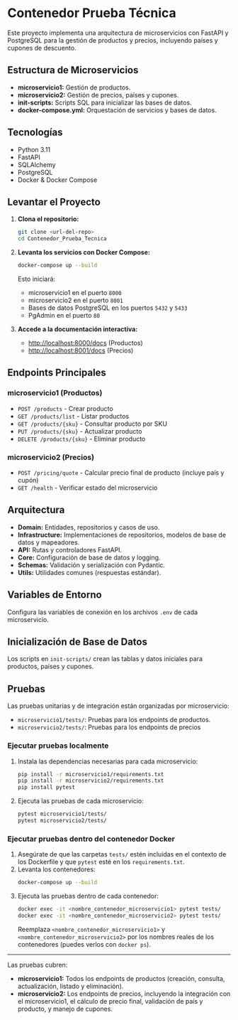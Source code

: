 # Contenedor Prueba Técnica

Este proyecto implementa una arquitectura de microservicios con FastAPI y PostgreSQL para la gestión de productos y precios, incluyendo países y cupones de descuento.

## Estructura de Microservicios

- **microservicio1:** Gestión de productos.
- **microservicio2:** Gestión de precios, países y cupones.
- **init-scripts:** Scripts SQL para inicializar las bases de datos.
- **docker-compose.yml:** Orquestación de servicios y bases de datos.

## Tecnologías

- Python 3.11
- FastAPI
- SQLAlchemy
- PostgreSQL
- Docker & Docker Compose

## Levantar el Proyecto

1. **Clona el repositorio:**
   ```sh
   git clone <url-del-repo>
   cd Contenedor_Prueba_Tecnica
   ```

2. **Levanta los servicios con Docker Compose:**
   ```sh
   docker-compose up --build
   ```

   Esto iniciará:
   - microservicio1 en el puerto `8000`
   - microservicio2 en el puerto `8001`
   - Bases de datos PostgreSQL en los puertos `5432` y `5433`
   - PgAdmin en el puerto `80`

3. **Accede a la documentación interactiva:**
   - [http://localhost:8000/docs](http://localhost:8000/docs) (Productos)
   - [http://localhost:8001/docs](http://localhost:8001/docs) (Precios)

## Endpoints Principales

### microservicio1 (Productos)
- `POST /products` - Crear producto
- `GET /products/list` - Listar productos
- `GET /products/{sku}` - Consultar producto por SKU
- `PUT /products/{sku}` - Actualizar producto
- `DELETE /products/{sku}` - Eliminar producto

### microservicio2 (Precios)
- `POST /pricing/quote` - Calcular precio final de producto (incluye país y cupón)
- `GET /health` - Verificar estado del microservicio

## Arquitectura

- **Domain:** Entidades, repositorios y casos de uso.
- **Infrastructure:** Implementaciones de repositorios, modelos de base de datos y mapeadores.
- **API:** Rutas y controladores FastAPI.
- **Core:** Configuración de base de datos y logging.
- **Schemas:** Validación y serialización con Pydantic.
- **Utils:** Utilidades comunes (respuestas estándar).

## Variables de Entorno

Configura las variables de conexión en los archivos `.env` de cada microservicio.

## Inicialización de Base de Datos

Los scripts en `init-scripts/` crean las tablas y datos iniciales para productos, países y cupones.

## Pruebas

Las pruebas unitarias y de integración están organizadas por microservicio:

- `microservicio1/tests/`: Pruebas para los endpoints de productos.
- `microservicio2/tests/`: Pruebas para los endpoints de precios

### Ejecutar pruebas localmente

1. Instala las dependencias necesarias para cada microservicio:
   ```sh
   pip install -r microservicio1/requirements.txt
   pip install -r microservicio2/requirements.txt
   pip install pytest
   ```

2. Ejecuta las pruebas de cada microservicio:
   ```sh
   pytest microservicio1/tests/
   pytest microservicio2/tests/
   ```

### Ejecutar pruebas dentro del contenedor Docker

1. Asegúrate de que las carpetas `tests/` estén incluidas en el contexto de los Dockerfile y que `pytest` esté en los `requirements.txt`.
2. Levanta los contenedores:
   ```sh
   docker-compose up --build
   ```
3. Ejecuta las pruebas dentro de cada contenedor:
   ```sh
   docker exec -it <nombre_contenedor_microservicio1> pytest tests/
   docker exec -it <nombre_contenedor_microservicio2> pytest tests/
   ```
   Reemplaza `<nombre_contenedor_microservicio1>` y `<nombre_contenedor_microservicio2>` por los nombres reales de los contenedores (puedes verlos con `docker ps`).

---

Las pruebas cubren:

- **microservicio1:** Todos los endpoints de productos (creación, consulta, actualización, listado y eliminación).
- **microservicio2:** Los endpoints de precios, incluyendo la integración con el microservicio1, el cálculo de precio final, validación de país y producto, y manejo de cupones.
